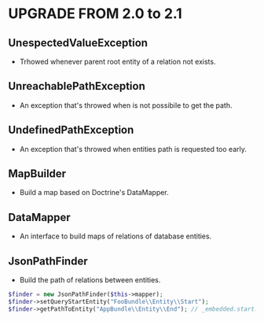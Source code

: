 UPGRADE FROM 2.0 to 2.1
=======================

UnespectedValueException
------------------------

 * Trhowed whenever parent root entity of a relation not exists.

UnreachablePathException
------------------------

 * An exception that's throwed when is not possibile to get the path.

UndefinedPathException
----------------------

 * An exception that's throwed when entities path is requested too early.

MapBuilder
----------

 * Build a map based on Doctrine's DataMapper.

DataMapper
----------

 * An interface to build maps of relations of database entities.

JsonPathFinder
--------------

 * Build the path of relations between entities.

```php
$finder = new JsonPathFinder($this->mapper);
$finder->setQueryStartEntity("FooBundle\\Entity\\Start");
$finder->getPathToEntity("AppBundle\\Entity\\End"); // _embedded.start.end
```

